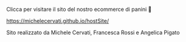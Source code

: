 Clicca per visitare il sito del nostro ecommerce di panini 🍔

https://michelecervati.github.io/hostSite/

Sito realizzato da Michele Cervati, Francesca Rossi e Angelica Pigato
